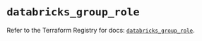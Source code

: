 # `databricks_group_role`

Refer to the Terraform Registry for docs: [`databricks_group_role`](https://registry.terraform.io/providers/databricks/databricks/1.41.0/docs/resources/group_role).

